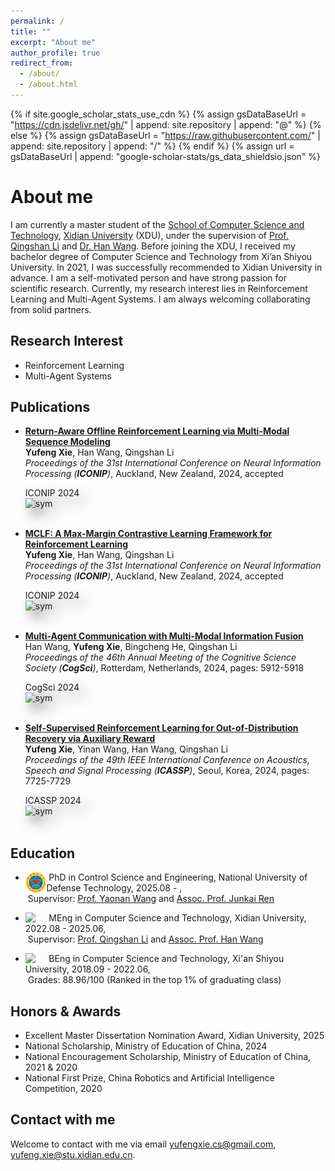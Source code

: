 ```yaml
---
permalink: /
title: ""
excerpt: "About me"
author_profile: true
redirect_from: 
  - /about/
  - /about.html
---
```

{% if site.google_scholar_stats_use_cdn %}
{% assign gsDataBaseUrl = "https://cdn.jsdelivr.net/gh/" | append: site.repository | append: "@" %}
{% else %}
{% assign gsDataBaseUrl = "https://raw.githubusercontent.com/" | append: site.repository | append: "/" %}
{% endif %}
{% assign url = gsDataBaseUrl | append: "google-scholar-stats/gs_data_shieldsio.json" %}


About me
======
I am currently a master student of the [School of Computer Science and Technology](https://cs.xidian.edu.cn/), [Xidian University](https://www.xidian.edu.cn/) (XDU), under the supervision of [Prof. Qingshan Li](https://web.xidian.edu.cn/qshli/) and [Dr. Han Wang](https://faculty.xidian.edu.cn/WANGHAN/). Before joining the XDU, I received my bachelor degree of Computer Science and Technology from Xi’an Shiyou University. In 2021, I was successfully recommended to Xidian University in advance. I am a self-motivated person and have strong passion for scientific research. Currently, my research interest lies in Reinforcement Learning and Multi-Agent Systems. I am always welcoming collaborating from solid partners.

## Research Interest

+ Reinforcement Learning
+ Multi-Agent Systems

## Publications

+ [**Return-Aware Offline Reinforcement Learning via Multi-Modal Sequence Modeling**]()
  <br> **Yufeng Xie**, Han Wang, Qingshan Li
  <br> _Proceedings of the 31st International Conference on Neural Information Processing (**ICONIP**)_, Auckland, New Zealand, 2024, accepted
  <div class='paper-box-image' style='-webkit-filter: drop-shadow(10px 10px 10px rgba(0,0,0,.5)); 
                filter: drop-shadow(10px 10px 10px rgba(0,0,0,.5)); margin-top: 5px;'><div><div class="badge">ICONIP 2024</div><img src='/images/RATT.png' alt="sym" width="400"></div></div>
  <br>

+ [**MCLF: A Max-Margin Contrastive Learning Framework for Reinforcement Learning**]()
  <br> **Yufeng Xie**, Han Wang, Qingshan Li
  <br> _Proceedings of the 31st International Conference on Neural Information Processing (**ICONIP**)_, Auckland, New Zealand, 2024, accepted
  <div class='paper-box-image' style='-webkit-filter: drop-shadow(10px 10px 10px rgba(0,0,0,.5)); 
                filter: drop-shadow(10px 10px 10px rgba(0,0,0,.5)); margin-top: 5px;'><div><div class="badge">ICONIP 2024</div><img src='/images/MCLF.png' alt="sym" width="400"></div></div>
  <br>

+ [**Multi-Agent Communication with Multi-Modal Information Fusion**](https://escholarship.org/uc/item/24w3654z)
  <br> Han Wang, **Yufeng Xie**, Bingcheng He, Qingshan Li
  <br> _Proceedings of the 46th Annual Meeting of the Cognitive Science Society (**CogSci**)_, Rotterdam, Netherlands, 2024, pages: 5912-5918
  <div class='paper-box-image' style='-webkit-filter: drop-shadow(10px 10px 10px rgba(0,0,0,.5)); 
                filter: drop-shadow(10px 10px 10px rgba(0,0,0,.5)); margin-top: 5px;'><div><div class="badge">CogSci 2024</div><img src='/images/MM-MAC.png' alt="sym" width="400"></div></div>
  <br>

+ [**Self-Supervised Reinforcement Learning for Out-of-Distribution Recovery via Auxiliary Reward**](https://ieeexplore.ieee.org/document/10447216)
  <br> **Yufeng Xie**, Yinan Wang, Han Wang, Qingshan Li
  <br> _Proceedings of the 49th IEEE International Conference on Acoustics, Speech and Signal Processing (**ICASSP**)_, Seoul, Korea, 2024, pages: 7725-7729
  <!-- <br> <a href="/files/SRL-AR.pdf" class="button">PDF</a> <a href="/files/ICASSP24_Poster.pdf" class="button">Poster</a> -->
  <div class='paper-box-image' style='-webkit-filter: drop-shadow(10px 10px 10px rgba(0,0,0,.5)); 
                filter: drop-shadow(10px 10px 10px rgba(0,0,0,.5)); margin-top: 5px;'><div><div class="badge">ICASSP 2024</div><img src='/images/SRL-AR.png' alt="sym" width="400"></div></div>
  <br>


## Education

+ <img align="left" decoding="async" src="/images/logo_nudt.png" width="7%"> &nbsp;PhD in Control Science and Engineering, National University of Defense Technology, 2025.08 - , <br>&nbsp;Supervisor: [Prof. Yaonan Wang]() and [Assoc. Prof. Junkai Ren]()

+ <img align="left" decoding="async" src="/images/logo_xdu.png" width="7%"> &nbsp;MEng in Computer Science and Technology, Xidian University, 2022.08 - 2025.06, <br>&nbsp;Supervisor: [Prof. Qingshan Li](https://web.xidian.edu.cn/qshli/) and [Assoc. Prof. Han Wang](https://faculty.xidian.edu.cn/WANGHAN/)

+ <img align="left" decoding="async" src="/images/logo_xsyu.png" width="7%"> &nbsp;BEng in Computer Science and Technology, Xi'an Shiyou University, 2018.09 - 2022.06, <br>&nbsp;Grades: 88.96/100  (Ranked in the top 1% of graduating class)


## Honors & Awards

+ Excellent Master Dissertation Nomination Award, Xidian University, 2025
+ National Scholarship, Ministry of Education of China, 2024
+ National Encouragement Scholarship, Ministry of Education of China, 2021 & 2020
+ National First Prize, China Robotics and Artificial Intelligence Competition, 2020


## Contact with me

Welcome to contact with me via email [yufengxie.cs@gmail.com](mailto:yufengxie.cs@gmail.com), [yufeng.xie@stu.xidian.edu.cn](mailto:yufeng.xie@stu.xidian.edu.cn).
